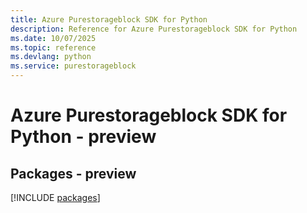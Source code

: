 ```yaml
---
title: Azure Purestorageblock SDK for Python
description: Reference for Azure Purestorageblock SDK for Python
ms.date: 10/07/2025
ms.topic: reference
ms.devlang: python
ms.service: purestorageblock
---
```

# Azure Purestorageblock SDK for Python - preview
## Packages - preview
[!INCLUDE [packages](purestorageblock-index.md)]